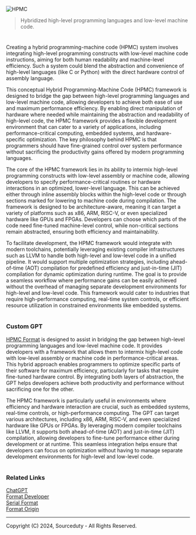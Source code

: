 ![HPMC](https://github.com/user-attachments/assets/5ef5f50c-0ce6-4a88-9238-e81c1c205ea7)

> Hybridized high-level programming languages and low-level machine code.
#

Creating a hybrid programming-machine code (HPMC) system involves integrating high-level programming constructs with low-level machine code instructions, aiming for both human readability and machine-level efficiency. Such a system could blend the abstraction and convenience of high-level languages (like C or Python) with the direct hardware control of assembly language.

This conceptual Hybrid Programming-Machine Code (HPMC) framework is designed to bridge the gap between high-level programming languages and low-level machine code, allowing developers to achieve both ease of use and maximum performance efficiency. By enabling direct manipulation of hardware where needed while maintaining the abstraction and readability of high-level code, the HPMC framework provides a flexible development environment that can cater to a variety of applications, including performance-critical computing, embedded systems, and hardware-specific optimization. The key philosophy behind HPMC is that programmers should have fine-grained control over system performance without sacrificing the productivity gains offered by modern programming languages.

The core of the HPMC framework lies in its ability to intermix high-level programming constructs with low-level assembly or machine code, allowing developers to specify performance-critical routines or hardware interactions in an optimized, lower-level language. This can be achieved either through inline assembly blocks within the high-level code or through sections marked for lowering to machine code during compilation. The framework is designed to be architecture-aware, meaning it can target a variety of platforms such as x86, ARM, RISC-V, or even specialized hardware like GPUs and FPGAs. Developers can choose which parts of the code need fine-tuned machine-level control, while non-critical sections remain abstracted, ensuring both efficiency and maintainability.

To facilitate development, the HPMC framework would integrate with modern toolchains, potentially leveraging existing compiler infrastructures such as LLVM to handle both high-level and low-level code in a unified pipeline. It would support multiple optimization strategies, including ahead-of-time (AOT) compilation for predefined efficiency and just-in-time (JIT) compilation for dynamic optimization during runtime. The goal is to provide a seamless workflow where performance gains can be easily achieved without the overhead of managing separate development environments for high-level and low-level code. This framework would cater to industries that require high-performance computing, real-time system controls, or efficient resource utilization in constrained environments like embedded systems.

#
### Custom GPT

[HPMC Format](https://chatgpt.com/g/g-hmGJDaPuL-hpmc-format) is designed to assist in bridging the gap between high-level programming languages and low-level machine code. It provides developers with a framework that allows them to intermix high-level code with low-level assembly or machine code in performance-critical areas. This hybrid approach enables programmers to optimize specific parts of their software for maximum efficiency, particularly for tasks that require fine-tuned hardware control. By integrating both layers of abstraction, the GPT helps developers achieve both productivity and performance without sacrificing one for the other.

The HPMC framework is particularly useful in environments where efficiency and hardware interaction are crucial, such as embedded systems, real-time controls, or high-performance computing. The GPT can target various architectures, including x86, ARM, RISC-V, and even specialized hardware like GPUs or FPGAs. By leveraging modern compiler toolchains like LLVM, it supports both ahead-of-time (AOT) and just-in-time (JIT) compilation, allowing developers to fine-tune performance either during development or at runtime. This seamless integration helps ensure that developers can focus on optimization without having to manage separate development environments for high-level and low-level code.

#
### Related Links

[ChatGPT](https://github.com/sourceduty/ChatGPT)
<br>
[Format Developer](https://github.com/sourceduty/Format_Developer)
<br>
[Serial Format](https://github.com/sourceduty/Serial_Format)
<br>
[Format Origin](https://github.com/sourceduty/Format_Origin)

***
Copyright (C) 2024, Sourceduty - All Rights Reserved.
